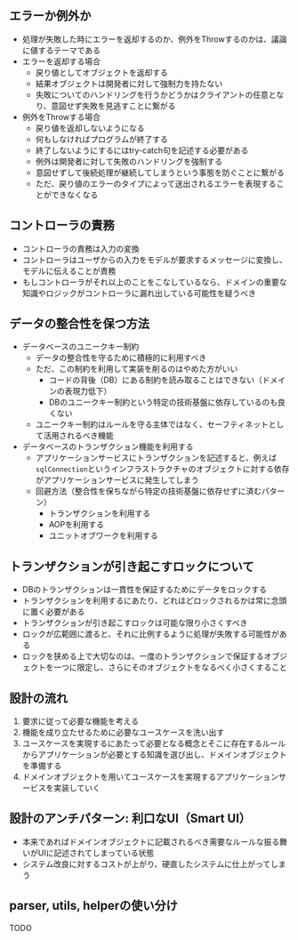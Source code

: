 ## エラーか例外か

- 処理が失敗した時にエラーを返却するのか、例外をThrowするのかは、議論に値するテーマである
- エラーを返却する場合
    - 戻り値としてオブジェクトを返却する
    - 結果オブジェクトは開発者に対して強制力を持たない
    - 失敗についてのハンドリングを行うかどうかはクライアントの任意となり、意図せず失敗を見逃すことに繋がる
- 例外をThrowする場合
    - 戻り値を返却しないようになる
    - 何もしなければプログラムが終了する
    - 終了しないようにするにはtry-catch句を記述する必要がある
    - 例外は開発者に対して失敗のハンドリングを強制する
    - 意図せずして後続処理が継続してしまうという事態を防ぐことに繋がる
    - ただ、戻り値のエラーのタイプによって送出されるエラーを表現することができなくなる

## コントローラの責務

- コントローラの責務は入力の変換
- コントローラはユーザからの入力をモデルが要求するメッセージに変換し、モデルに伝えることが責務
- もしコントローラがそれ以上のことをこなしているなら、ドメインの重要な知識やロジックがコントローラに漏れ出している可能性を疑うべき

## データの整合性を保つ方法

- データベースのユニークキー制約
    - データの整合性を守るために積極的に利用すべき
    - ただ、この制約を利用して実装を削るのはやめた方がいい
        - コードの背後（DB）にある制約を読み取ることはできない（ドメインの表現力低下）
        - DBのユニークキー制約という特定の技術基盤に依存しているのも良くない
    - ユニークキー制約はルールを守る主体ではなく、セーフティネットとして活用されるべき機能
- データベースのトランザクション機能を利用する
    - アプリケーションサービスにトランザクションを記述すると、例えば`sqlConnection`というインフラストラクチャのオブジェクトに対する依存がアプリケーションサービスに発生してしまう
    - 回避方法（整合性を保ちながら特定の技術基盤に依存せずに済むパターン）
        - トランザクションを利用する
        - AOPを利用する
        - ユニットオブワークを利用する

## トランザクションが引き起こすロックについて

- DBのトランザクションは一貫性を保証するためにデータをロックする
- トランザクションを利用するにあたり、どれほどロックされるかは常に念頭に置く必要がある
- トランザクションが引き起こすロックは可能な限り小さくすべき
- ロックが広範囲に渡ると、それに比例するように処理が失敗する可能性がある
- ロックを狭める上で大切なのは、一度のトランザクションで保証するオブジェクトを一つに限定し、さらにそのオブジェクトをなるべく小さくすること

## 設計の流れ

1. 要求に従って必要な機能を考える
2. 機能を成り立たせるために必要なユースケースを洗い出す
3. ユースケースを実現するにあたって必要となる概念とそこに存在するルールからアプリケーションが必要とする知識を選び出し、ドメインオブジェクトを準備する
4. ドメインオブジェクトを用いてユースケースを実現するアプリケーションサービスを実装していく

## 設計のアンチパターン: 利口なUI（Smart UI）

- 本来であればドメインオブジェクトに記載されるべき需要なルールな振る舞いがUIに記述されてしまっている状態
- システム改良に対するコストが上がり、硬直したシステムに仕上がってしまう

## parser, utils, helperの使い分け

TODO